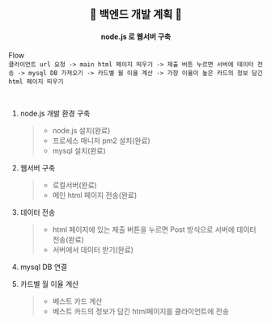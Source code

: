 ##  <center> 💯 백엔드 개발 계획 💯 <center/>

#### <center> **node.js** 로 웹서버 구축 <center/>

Flow <br/>
`클라이언트 url 요청 -> main html 페이지 띄우기 -> 제출 버튼 누르면 서버에 데이터 전송 -> mysql DB 가져오기 -> 카드별 월 이율 계산 -> 가장 이율이 높은 카드의 정보 담긴 html 페이지 띄우기`

<br/>

1. node.js 개발 환경 구축
    > - node.js 설치(완료)
    > - 프로세스 매니저 pm2 설치(완료) 
    > - mysql 설치(완료)

2. 웹서버 구축
    > - 로컬서버(완료)
    > - 메인 html 페이지 전송(완료)

3. 데이터 전송
    > - html 페이지에 있는 제출 버튼을 누르면 Post 방식으로 서버에 데이터 전송(완료)
    > - 서버에서 데이터 받기(완료)

4. mysql DB 연결
    
5. 카드별 월 이율 계산
    > - 베스트 카드 계산
    > - 베스트 카드의 정보가 담긴 html페이지를 클라이언트에 전송


